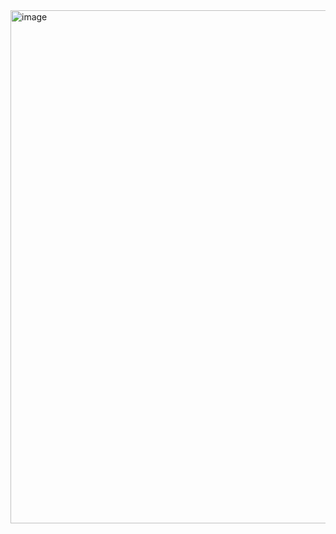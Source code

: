 <img width="739" height="821" alt="image" src="https://github.com/user-attachments/assets/bc07a09b-1f0f-460e-8eed-60e5e2f5c364" />

